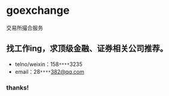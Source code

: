 # goexchange
交易所撮合服务

## 找工作ing，求顶级金融、证券相关公司推荐。
- telno/weixin：158`****`3235 
- email：28`****`382@qq.com
### thanks!
